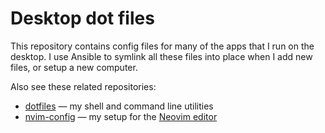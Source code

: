 Desktop dot files
=================

This repository contains config files for many of the apps that I run on the
desktop. I use Ansible to symlink all these files into place when I add new
files, or setup a new computer.

Also see these related repositories:

- [dotfiles] — my shell and command line utilities
- [nvim-config] — my setup for the [Neovim editor]

[dotfiles]: https://github.com/gma/dotfiles
[nvim-config]: https://github.com/gma/nvim-config
[Neovim editor]: https://neovim.io/
